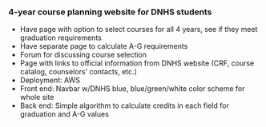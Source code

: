 ### 4-year course planning website for DNHS students
- Have page with option to select courses for all 4 years, see if they meet graduation requirements
- Have separate page to calculate A-G requirements
- Forum for discussing course selection
- Page with links to official information from DNHS website (CRF, course catalog, counselors' contacts, etc.)
- Deployment: AWS
- Front end: Navbar w/DNHS blue, blue/green/white color scheme for whole site
- Back end: Simple algorithm to calculate credits in each field for graduation and A-G values
